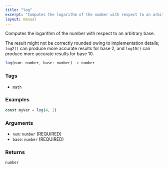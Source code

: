 ```yaml
---
title: "log"
excerpt: "Computes the logarithm of the number with respect to an arbitrary base."
layout: manual
---
```


Computes the logarithm of the number with respect to an arbitrary base.

The result might not be correctly rounded owing to implementation details; `log2()` can produce more accurate results for base 2, and `log10()` can produce more accurate results for base 10.

```js
log(num: number, base: number) -> number
```

### Tags

* `math`

### Examples

```js
const myVar = log(4, 2)
```

### Arguments

* `num`: `number` (REQUIRED)
* `base`: `number` (REQUIRED)

### Returns

`number`



